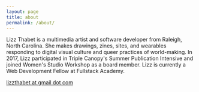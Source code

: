 ```yaml
---
layout: page
title: about
permalink: /about/
---
```


Lizz Thabet is a multimedia artist and software developer from Raleigh, North Carolina. She makes drawings, zines, sites, and wearables responding to digital visual culture and queer practices of world-making. In 2017, Lizz participated in Triple Canopy's Summer Publication Intensive and joined Women's Studio Workshop as a board member. Lizz is currently a Web Development Fellow at Fullstack Academy.

[lizzthabet at gmail dot com](mailto:lizzthabet@gmail.com)
